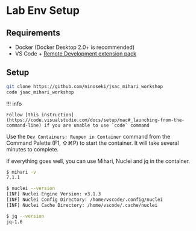 # Lab Env Setup

## Requirements

- Docker (Docker Desktop 2.0+ is recommended)
- VS Code + [Remote Development extension pack](https://marketplace.visualstudio.com/items?itemName=ms-vscode-remote.vscode-remote-extensionpack)

## Setup

```bash
git clone https://github.com/ninoseki/jsac_mihari_workshop
code jsac_mihari_workshop
```

!!! info

    Follow [this instruction](https://code.visualstudio.com/docs/setup/mac#_launching-from-the-command-line) if you are unable to use `code` command

Use the `Dev Containers: Reopen in Container` command from the Command Palette (F1, ⇧⌘P) to start the container. It will take several minutes to complete.

If everything goes well, you can use Mihari, Nuclei and jq in the container.

```bash
$ mihari -v
7.1.1

$ nuclei --version
[INF] Nuclei Engine Version: v3.1.3
[INF] Nuclei Config Directory: /home/vscode/.config/nuclei
[INF] Nuclei Cache Directory: /home/vscode/.cache/nuclei

$ jq --version
jq-1.6
```
